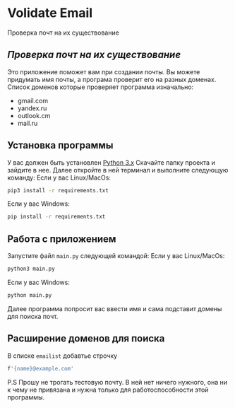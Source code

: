 # Volidate Email
Проверка почт на их существование
## _Проверка почт на их существование_


Это приложение поможет вам при создании почты.
Вы можете придумать имя почты, а програма проверит его на разных доменах.
Список доменов которые проверяет программа изначально:

- gmail.com
- yandex.ru
- outlook.cm
- mail.ru

## Установка программы
У вас должен быть установлен [Python 3.x](https://python.org/)
Скачайте папку проекта и зайдите в нее.
Далее откройте в ней терминал и выполните следующую команду:
Если у вас Linux/MacOs:
```sh
pip3 install -r requirements.txt
```
Если у вас Windows:
```sh
pip install -r requirements.txt
```


## Работа с приложением
Запустите файл `main.py` следующей командой:
Если у вас Linux/MacOs:
```sh
python3 main.py
```
Если у вас Windows:
```sh
python main.py
```
Далее программа попросит вас ввести имя и сама подставит домены для поиска почт.

## Расширение доменов для поиска
В списке `emailist` добавтье строчку 
```sh
f'{name}@example.com'
```
P.S
Прошу не трогать тестовую почту. В ней нет ничего нужного, она ни к чему не привязана и нужна только для работоспособности этой программы.
